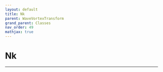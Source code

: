 ```yaml
---
layout: default
title: Nk
parent: WaveVortexTransform
grand_parent: Classes
nav_order: 49
mathjax: true
---
```


#  Nk




---

